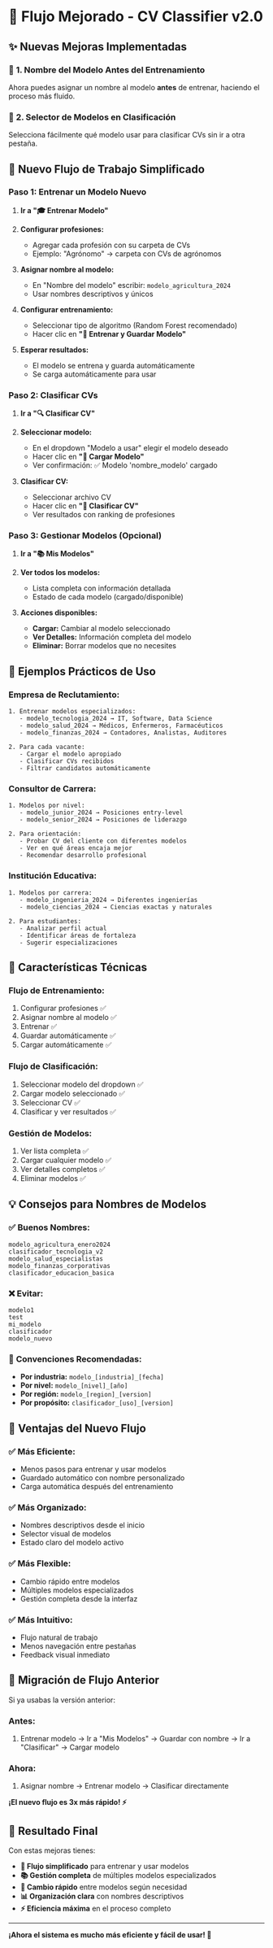 # 🚀 Flujo Mejorado - CV Classifier v2.0

## ✨ Nuevas Mejoras Implementadas

### 🎯 **1. Nombre del Modelo Antes del Entrenamiento**
Ahora puedes asignar un nombre al modelo **antes** de entrenar, haciendo el proceso más fluido.

### 🔄 **2. Selector de Modelos en Clasificación**
Selecciona fácilmente qué modelo usar para clasificar CVs sin ir a otra pestaña.

## 🚀 Nuevo Flujo de Trabajo Simplificado

### **Paso 1: Entrenar un Modelo Nuevo**

1. **Ir a "🎓 Entrenar Modelo"**
2. **Configurar profesiones:**
   - Agregar cada profesión con su carpeta de CVs
   - Ejemplo: "Agrónomo" → carpeta con CVs de agrónomos

3. **Asignar nombre al modelo:**
   - En "Nombre del modelo" escribir: `modelo_agricultura_2024`
   - Usar nombres descriptivos y únicos

4. **Configurar entrenamiento:**
   - Seleccionar tipo de algoritmo (Random Forest recomendado)
   - Hacer clic en **"🚀 Entrenar y Guardar Modelo"**

5. **Esperar resultados:**
   - El modelo se entrena y guarda automáticamente
   - Se carga automáticamente para usar

### **Paso 2: Clasificar CVs**

1. **Ir a "🔍 Clasificar CV"**
2. **Seleccionar modelo:**
   - En el dropdown "Modelo a usar" elegir el modelo deseado
   - Hacer clic en **"📂 Cargar Modelo"**
   - Ver confirmación: ✅ Modelo 'nombre_modelo' cargado

3. **Clasificar CV:**
   - Seleccionar archivo CV
   - Hacer clic en **"🎯 Clasificar CV"**
   - Ver resultados con ranking de profesiones

### **Paso 3: Gestionar Modelos (Opcional)**

1. **Ir a "📚 Mis Modelos"**
2. **Ver todos los modelos:**
   - Lista completa con información detallada
   - Estado de cada modelo (cargado/disponible)

3. **Acciones disponibles:**
   - **Cargar:** Cambiar al modelo seleccionado
   - **Ver Detalles:** Información completa del modelo
   - **Eliminar:** Borrar modelos que no necesites

## 🎯 Ejemplos Prácticos de Uso

### **Empresa de Reclutamiento:**

```
1. Entrenar modelos especializados:
   - modelo_tecnologia_2024 → IT, Software, Data Science
   - modelo_salud_2024 → Médicos, Enfermeros, Farmacéuticos
   - modelo_finanzas_2024 → Contadores, Analistas, Auditores

2. Para cada vacante:
   - Cargar el modelo apropiado
   - Clasificar CVs recibidos
   - Filtrar candidatos automáticamente
```

### **Consultor de Carrera:**

```
1. Modelos por nivel:
   - modelo_junior_2024 → Posiciones entry-level
   - modelo_senior_2024 → Posiciones de liderazgo

2. Para orientación:
   - Probar CV del cliente con diferentes modelos
   - Ver en qué áreas encaja mejor
   - Recomendar desarrollo profesional
```

### **Institución Educativa:**

```
1. Modelos por carrera:
   - modelo_ingenieria_2024 → Diferentes ingenierías
   - modelo_ciencias_2024 → Ciencias exactas y naturales

2. Para estudiantes:
   - Analizar perfil actual
   - Identificar áreas de fortaleza
   - Sugerir especializaciones
```

## 🔧 Características Técnicas

### **Flujo de Entrenamiento:**
1. Configurar profesiones ✅
2. Asignar nombre al modelo ✅
3. Entrenar ✅
4. Guardar automáticamente ✅
5. Cargar automáticamente ✅

### **Flujo de Clasificación:**
1. Seleccionar modelo del dropdown ✅
2. Cargar modelo seleccionado ✅
3. Seleccionar CV ✅
4. Clasificar y ver resultados ✅

### **Gestión de Modelos:**
1. Ver lista completa ✅
2. Cargar cualquier modelo ✅
3. Ver detalles completos ✅
4. Eliminar modelos ✅

## 💡 Consejos para Nombres de Modelos

### ✅ **Buenos Nombres:**
```
modelo_agricultura_enero2024
clasificador_tecnologia_v2
modelo_salud_especialistas
modelo_finanzas_corporativas
clasificador_educacion_basica
```

### ❌ **Evitar:**
```
modelo1
test
mi_modelo
clasificador
modelo_nuevo
```

### 🎯 **Convenciones Recomendadas:**
- **Por industria:** `modelo_[industria]_[fecha]`
- **Por nivel:** `modelo_[nivel]_[año]`
- **Por región:** `modelo_[region]_[version]`
- **Por propósito:** `clasificador_[uso]_[version]`

## 🚀 Ventajas del Nuevo Flujo

### ✅ **Más Eficiente:**
- Menos pasos para entrenar y usar modelos
- Guardado automático con nombre personalizado
- Carga automática después del entrenamiento

### ✅ **Más Organizado:**
- Nombres descriptivos desde el inicio
- Selector visual de modelos
- Estado claro del modelo activo

### ✅ **Más Flexible:**
- Cambio rápido entre modelos
- Múltiples modelos especializados
- Gestión completa desde la interfaz

### ✅ **Más Intuitivo:**
- Flujo natural de trabajo
- Menos navegación entre pestañas
- Feedback visual inmediato

## 🔄 Migración de Flujo Anterior

Si ya usabas la versión anterior:

### **Antes:**
1. Entrenar modelo → Ir a "Mis Modelos" → Guardar con nombre → Ir a "Clasificar" → Cargar modelo

### **Ahora:**
1. Asignar nombre → Entrenar modelo → Clasificar directamente

**¡El nuevo flujo es 3x más rápido! ⚡**

## 🎉 Resultado Final

Con estas mejoras tienes:

- **🎯 Flujo simplificado** para entrenar y usar modelos
- **📚 Gestión completa** de múltiples modelos especializados
- **🔄 Cambio rápido** entre modelos según necesidad
- **📊 Organización clara** con nombres descriptivos
- **⚡ Eficiencia máxima** en el proceso completo

---

**¡Ahora el sistema es mucho más eficiente y fácil de usar! 🚀**
